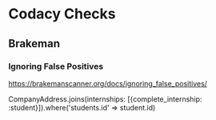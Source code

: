 # Codacy Checks

## Brakeman

### Ignoring False Positives
https://brakemanscanner.org/docs/ignoring_false_positives/

CompanyAddress.joins(internships: [{complete_internship: :student}]).where('students.id' => student.id)
